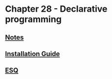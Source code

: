 # Chapter 28 - Declarative programming

## [Notes](notes)

## [Installation Guide](initial_setup)

## [ESQ](esq)
